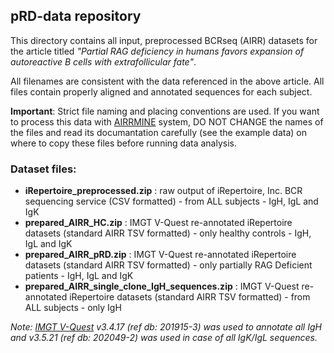 <h2>pRD-data repository</h2>

This directory contains all input, preprocessed BCRseq (AIRR) datasets for the article titled *"Partial RAG deficiency in humans favors expansion of autoreactive B cells with extrafollicular fate"*.

All filenames are consistent with the data referenced in the above article. All files contain properly aligned and annotated sequences for each subject.

**Important**: Strict file naming and placing conventions are used. If you want to process this data with <a href="https://github.com/blazsop/airrmine">AIRRMINE</a> system, DO NOT CHANGE the names of the files and read its documantation carefully (see the example data) on where to copy these files before running data analysis.

<h3>Dataset files:</h3>

* **iRepertoire_preprocessed.zip** : raw output of iRepertoire, Inc. BCR sequencing service (CSV formatted) - from ALL subjects - IgH, IgL and IgK 
* **prepared_AIRR_HC.zip** : IMGT V-Quest re-annotated iRepertoire datasets (standard AIRR TSV formatted) - only healthy controls - IgH, IgL and IgK 
* **prepared_AIRR_pRD.zip** : IMGT V-Quest re-annotated iRepertoire datasets (standard AIRR TSV formatted) - only partially RAG Deficient patients - IgH, IgL and IgK 
* **prepared_AIRR_single_clone_IgH_sequences.zip** :  IMGT V-Quest re-annotated iRepertoire datasets (standard AIRR TSV formatted) - from ALL subjects - only IgH

*Note: <a href="http://www.imgt.org/IMGT_vquest">IMGT V-Quest</a> v3.4.17 (ref db: 201915-3) was used to annotate all IgH and v3.5.21 (ref db: 202049-2) was used in case of all IgK/IgL sequences.*

